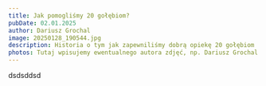 ```yaml
---
title: Jak pomogliśmy 20 gołębiom?
pubDate: 02.01.2025
author: Dariusz Grochal
image: 20250128_190544.jpg
description: Historia o tym jak zapewniliśmy dobrą opiekę 20 gołębiom
photos: Tutaj wpisujemy ewentualnego autora zdjęć, np. Dariusz Grochal
---
```

dsdsddsd
